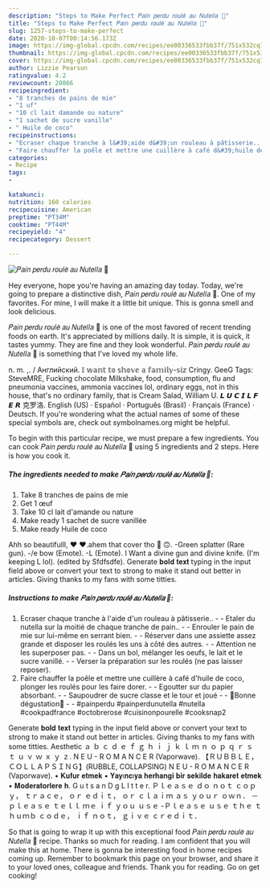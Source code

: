```yaml
---
description: "Steps to Make Perfect 𝑃𝑎𝑖𝑛 𝑝𝑒𝑟𝑑𝑢 𝑟𝑜𝑢𝑙𝑒́ 𝑎𝑢 𝑁𝑢𝑡𝑒𝑙𝑙𝑎 🍫"
title: "Steps to Make Perfect 𝑃𝑎𝑖𝑛 𝑝𝑒𝑟𝑑𝑢 𝑟𝑜𝑢𝑙𝑒́ 𝑎𝑢 𝑁𝑢𝑡𝑒𝑙𝑙𝑎 🍫"
slug: 1257-steps-to-make-perfect
date: 2020-10-07T00:14:56.173Z
image: https://img-global.cpcdn.com/recipes/ee00336533fbb37f/751x532cq70/𝑃𝑎𝑖𝑛-𝑝𝑒𝑟𝑑𝑢-𝑟𝑜𝑢𝑙𝑒́-𝑎𝑢-𝑁𝑢𝑡𝑒𝑙𝑙𝑎-🍫-photo-principale-de-la-recette.jpg
thumbnail: https://img-global.cpcdn.com/recipes/ee00336533fbb37f/751x532cq70/𝑃𝑎𝑖𝑛-𝑝𝑒𝑟𝑑𝑢-𝑟𝑜𝑢𝑙𝑒́-𝑎𝑢-𝑁𝑢𝑡𝑒𝑙𝑙𝑎-🍫-photo-principale-de-la-recette.jpg
cover: https://img-global.cpcdn.com/recipes/ee00336533fbb37f/751x532cq70/𝑃𝑎𝑖𝑛-𝑝𝑒𝑟𝑑𝑢-𝑟𝑜𝑢𝑙𝑒́-𝑎𝑢-𝑁𝑢𝑡𝑒𝑙𝑙𝑎-🍫-photo-principale-de-la-recette.jpg
author: Lizzie Pearson
ratingvalue: 4.2
reviewcount: 20066
recipeingredient:
- "8 tranches de pains de mie"
- "1 uf"
- "10 cl lait damande ou nature"
- "1 sachet de sucre vanille"
- " Huile de coco"
recipeinstructions:
- "Ecraser chaque tranche à l&#39;aide d&#39;un rouleau à pâtisserie..  Etaler du nutella sur la moitié de chaque tranche de pain..  Enrouler le pain de mie sur lui-même en serrant bien.  Réserver dans une assiette assez grande et disposer les roulés les uns à côté des autres.  Attention ne les superposer pas.  Dans un bol, mélanger les oeufs, le lait et le sucre vanillé.  Verser la préparation sur les roulés (ne pas laisser reposer)."
- "Faire chauffer la poêle et mettre une cuillère à café d&#39;huile de coco, plonger les roulés pour les faire dorer.  Egoutter sur du papier absorbant.  Saupoudrer de sucre classe et le tour et joué   🌸Bonne dégustation🌸  #painperdu #painperdunutella #nutella #cookpadfrance #octobrerose #cuisinonpourelle #cooksnap2"
categories:
- Recipe
tags:
- 

katakunci:  
nutrition: 160 calories
recipecuisine: American
preptime: "PT34M"
cooktime: "PT44M"
recipeyield: "4"
recipecategory: Dessert

---
```



![𝑃𝑎𝑖𝑛 𝑝𝑒𝑟𝑑𝑢 𝑟𝑜𝑢𝑙𝑒́ 𝑎𝑢 𝑁𝑢𝑡𝑒𝑙𝑙𝑎 🍫](https://img-global.cpcdn.com/recipes/ee00336533fbb37f/751x532cq70/𝑃𝑎𝑖𝑛-𝑝𝑒𝑟𝑑𝑢-𝑟𝑜𝑢𝑙𝑒́-𝑎𝑢-𝑁𝑢𝑡𝑒𝑙𝑙𝑎-🍫-photo-principale-de-la-recette.jpg)

Hey everyone, hope you're having an amazing day today. Today, we're going to prepare a distinctive dish, 𝑃𝑎𝑖𝑛 𝑝𝑒𝑟𝑑𝑢 𝑟𝑜𝑢𝑙𝑒́ 𝑎𝑢 𝑁𝑢𝑡𝑒𝑙𝑙𝑎 🍫. One of my favorites. For mine, I will make it a little bit unique. This is gonna smell and look delicious.

𝑃𝑎𝑖𝑛 𝑝𝑒𝑟𝑑𝑢 𝑟𝑜𝑢𝑙𝑒́ 𝑎𝑢 𝑁𝑢𝑡𝑒𝑙𝑙𝑎 🍫 is one of the most favored of recent trending foods on earth. It's appreciated by millions daily. It is simple, it is quick, it tastes yummy. They are fine and they look wonderful. 𝑃𝑎𝑖𝑛 𝑝𝑒𝑟𝑑𝑢 𝑟𝑜𝑢𝑙𝑒́ 𝑎𝑢 𝑁𝑢𝑡𝑒𝑙𝑙𝑎 🍫 is something that I've loved my whole life.

n. m. ,. / Английский. 𝕀 𝕨𝕒𝕟𝕥 𝕥𝕠 𝕤𝕙𝕠𝕧𝕖 𝕒 𝕗𝕒𝕞𝕚𝕝𝕪-𝕤𝕚𝕫 Cringy. GeeG Tags: SteveMRE, Fucking chocolate Milkshake, food, consumption, flu and pneumonia vaccines, ammonia vaccines lol, ordinary eggs, not in this house, that&#39;s no ordinary family, that is Cream Salad, William U. 𝙇 𝙐 𝘾 𝙄 𝙇 𝙁 𝙀 𝙍 克罗洛. English (US) · Español · Português (Brasil) · Français (France) · Deutsch. If you&#39;re wondering what the actual names of some of these special symbols are, check out symbolnames.org might be helpful.


To begin with this particular recipe, we must prepare a few ingredients. You can cook 𝑃𝑎𝑖𝑛 𝑝𝑒𝑟𝑑𝑢 𝑟𝑜𝑢𝑙𝑒́ 𝑎𝑢 𝑁𝑢𝑡𝑒𝑙𝑙𝑎 🍫 using 5 ingredients and 2 steps. Here is how you cook it.

<!--inarticleads1-->

##### The ingredients needed to make 𝑃𝑎𝑖𝑛 𝑝𝑒𝑟𝑑𝑢 𝑟𝑜𝑢𝑙𝑒́ 𝑎𝑢 𝑁𝑢𝑡𝑒𝑙𝑙𝑎 🍫:

1. Take 8 tranches de pains de mie
1. Get 1 œuf
1. Take 10 cl lait d&#39;amande ou nature
1. Make ready 1 sachet de sucre vanillée
1. Make ready  Huile de coco


Ahh so beautifulll, :heart: :heart:.ahem that cover tho :new_moon_with_face: 🙃. -Green splatter (Rare gun). -/e bow (Emote). -L (Emote). I Want a divine gun and divine knife. (I&#39;m keeping L lol). (edited by Sfdfsdfe). Generate 𝐛𝐨𝐥𝐝 𝐭𝐞𝐱𝐭 typing in the input field above or convert your text to strong to make it stand out better in articles. Giving thanks to my fans with some titties. 

<!--inarticleads2-->

##### Instructions to make 𝑃𝑎𝑖𝑛 𝑝𝑒𝑟𝑑𝑢 𝑟𝑜𝑢𝑙𝑒́ 𝑎𝑢 𝑁𝑢𝑡𝑒𝑙𝑙𝑎 🍫:

1. Ecraser chaque tranche à l&#39;aide d&#39;un rouleau à pâtisserie.. -  - Etaler du nutella sur la moitié de chaque tranche de pain.. -  - Enrouler le pain de mie sur lui-même en serrant bien. -  - Réserver dans une assiette assez grande et disposer les roulés les uns à côté des autres. -  - Attention ne les superposer pas. -  - Dans un bol, mélanger les oeufs, le lait et le sucre vanillé. -  - Verser la préparation sur les roulés (ne pas laisser reposer).
1. Faire chauffer la poêle et mettre une cuillère à café d&#39;huile de coco, plonger les roulés pour les faire dorer. -  - Egoutter sur du papier absorbant. -  - Saupoudrer de sucre classe et le tour et joué  -  - 🌸Bonne dégustation🌸 -  - #painperdu #painperdunutella #nutella #cookpadfrance #octobrerose #cuisinonpourelle #cooksnap2


Generate 𝐛𝐨𝐥𝐝 𝐭𝐞𝐱𝐭 typing in the input field above or convert your text to strong to make it stand out better in articles. Giving thanks to my fans with some titties. Aesthetic ａ ｂ ｃ ｄ ｅ ｆ ｇ ｈ ｉ ｊ ｋ ｌ ｍ ｎ ｏ ｐ ｑ ｒ ｓ ｔ ｕ ｖ ｗ ｘ ｙ ｚ. N E U - R O M A N C E R (Vaporwave). 【ＲＵＢＢＬＥ， ＣＯＬＬＡＰＳＩＮＧ】(RUBBLE, COLLAPSING) N E U - R O M A N C E R (Vaporwave). • 𝐊𝐮𝐟𝐮𝐫 𝐞𝐭𝐦𝐞𝐤 • 𝐘𝐚𝐲ı𝐧𝐜ı𝐲𝐚 𝐡𝐞𝐫𝐡𝐚𝐧𝐠𝐢 𝐛𝐢𝐫 𝐬𝐞𝐤𝐢𝐥𝐝𝐞 𝐡𝐚𝐤𝐚𝐫𝐞𝐭 𝐞𝐭𝐦𝐞𝐤 • 𝐌𝐨𝐝𝐞𝐫𝐚𝐭𝐨𝐫𝐥𝐞𝐫𝐞 𝐡. G u t s a n D g L I t t e r. Ｐｌｅａｓｅ ｄｏ ｎｏｔ ｃｏｐｙ， ｔｒａｃｅ， ｏｒ ｅｄｉｔ， ｏｒ ｃｌａｉｍ ａｓ ｙｏｕｒ ｏｗｎ． － ｐｌｅａｓｅ ｔｅｌｌ ｍｅ ｉｆ ｙｏｕ ｕｓｅ -Ｐｌｅａｓｅ ｕｓｅ ｔｈｅ ｔｈｕｍｂ ｃｏｄｅ， ｉｆ ｎｏｔ， ｇｉｖｅ ｃｒｅｄｉｔ． 

So that is going to wrap it up with this exceptional food 𝑃𝑎𝑖𝑛 𝑝𝑒𝑟𝑑𝑢 𝑟𝑜𝑢𝑙𝑒́ 𝑎𝑢 𝑁𝑢𝑡𝑒𝑙𝑙𝑎 🍫 recipe. Thanks so much for reading. I am confident that you will make this at home. There is gonna be interesting food in home recipes coming up. Remember to bookmark this page on your browser, and share it to your loved ones, colleague and friends. Thank you for reading. Go on get cooking!
